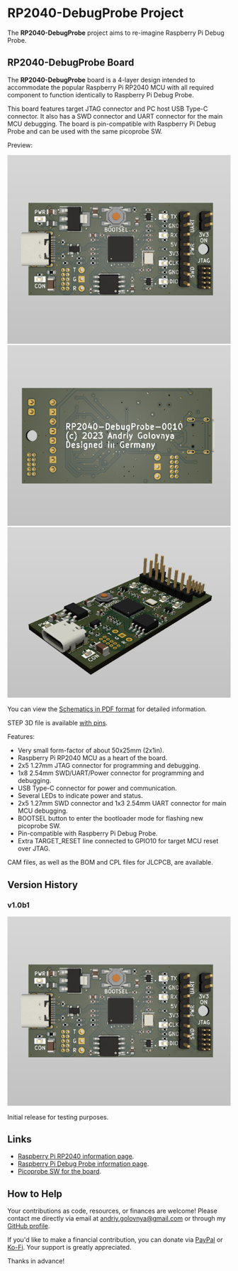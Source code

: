 # RP2040-DebugProbe Project

The **RP2040-DebugProbe** project aims to re-imagine Raspberry Pi Debug Probe.

## RP2040-DebugProbe Board

The **RP2040-DebugProbe** board is a 4-layer design intended to accommodate the popular Raspberry Pi RP2040 MCU with all required component to function identically to Raspberry Pi Debug Probe.

This board features target JTAG connector and PC host USB Type-C connector. It also has a SWD connector and UART connector for the main MCU debugging. The board is pin-compatible with Raspberry Pi Debug Probe and can be used with the same picoprobe SW.

Preview:

![RP2040-DebugProbe Front preview](img/Front.png)
![RP2040-DebugProbe Back preview](img/Back.png)
![RP2040-DebugProbe Side View preview](img/SideView.png)

You can view the [Schematics in PDF format](doc/RP2040-DebugProbe.pdf) for detailed information.

STEP 3D file is available [with pins](doc/RP2040-DebugProbe.step).

Features:

- Very small form-factor of about 50x25mm (2x1in).
- Raspberry Pi RP2040 MCU as a heart of the board.
- 2x5 1.27mm JTAG connector for programming and debugging.
- 1x8 2.54mm SWD/UART/Power connector for programming and debugging.
- USB Type-C connector for power and communication.
- Several LEDs to indicate power and status.
- 2x5 1.27mm SWD connector and 1x3 2.54mm UART connector for main MCU debugging.
- BOOTSEL button to enter the bootloader mode for flashing new picoprobe SW.
- Pin-compatible with Raspberry Pi Debug Probe.
- Extra TARGET_RESET line connected to GPIO10 for target MCU reset over JTAG.

CAM files, as well as the BOM and CPL files for JLCPCB, are available.

## Version History

### v1.0b1

![v1.0b1 board preview](img/v1.0b1.png)

Initial release for testing purposes.

## Links

- [Raspberry Pi RP2040 information page](https://www.raspberrypi.com/documentation/microcontrollers/rp2040.html).
- [Raspberry Pi Debug Probe information page](https://www.raspberrypi.com/documentation/microcontrollers/debug-probe.html).
- [Picoprobe SW for the board](https://github.com/raspberrypi/picoprobe).

## How to Help

Your contributions as code, resources, or finances are welcome! Please contact me directly via email at andriy.golovnya@gmail.com or through my [GitHub profile](https://github.com/red-scorp).

If you'd like to make a financial contribution, you can donate via [PayPal](http://paypal.me/redscorp) or [Ko-Fi](http://ko-fi.com/redscorp). Your support is greatly appreciated.

Thanks in advance!